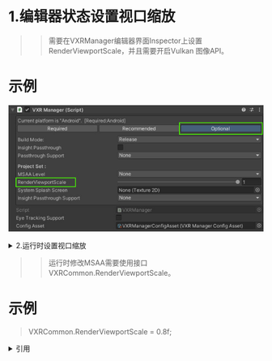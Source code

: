 
# 1.编辑器状态设置视口缩放


>> 需要在VXRManager编辑器界面Inspector上设置RenderViewportScale，并且需要开启Vulkan 图像API。

# 示例
![image](res/image002.jpg)


<details> 
    <summary>2.运行时设置视口缩放</summary>
</details>

>> 运行时修改MSAA需要使用接口 VXRCommon.RenderViewportScale。

# 示例
>   VXRCommon.RenderViewportScale = 0.8f;

<details>
<summary>
引用
</summary>

* [VXRCommon](../../../API/XR/Base/VXRCommon.md)






